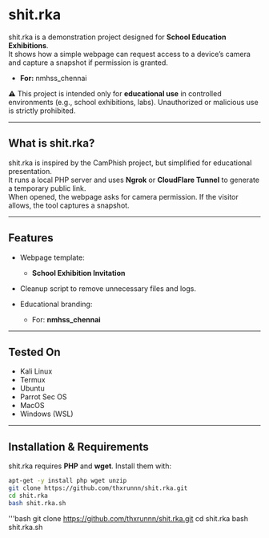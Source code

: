 

# shit.rka

shit.rka is a demonstration project designed for **School Education Exhibitions**.  
It shows how a simple webpage can request access to a device’s camera and capture a snapshot if permission is granted.  

- **For:** nmhss_chennai  

⚠️ This project is intended only for **educational use** in controlled environments (e.g., school exhibitions, labs). Unauthorized or malicious use is strictly prohibited.  

---

## What is shit.rka?

shit.rka is inspired by the CamPhish project, but simplified for educational presentation.  
It runs a local PHP server and uses **Ngrok** or **CloudFlare Tunnel** to generate a temporary public link.  
When opened, the webpage asks for camera permission. If the visitor allows, the tool captures a snapshot.  

---

## Features

- Webpage template:
  - **School Exhibition Invitation**  

- Cleanup script to remove unnecessary files and logs.  

- Educational branding:
  - For: **nmhss_chennai**  

---

## Tested On

- Kali Linux  
- Termux  
- Ubuntu  
- Parrot Sec OS  
- MacOS  
- Windows (WSL)  

---

## Installation & Requirements

shit.rka requires **PHP** and **wget**. Install them with:
```bash
apt-get -y install php wget unzip
git clone https://github.com/thxrunnn/shit.rka.git
cd shit.rka
bash shit.rka.sh

```

'''bash
git clone https://github.com/thxrunnn/shit.rka.git
cd shit.rka
bash shit.rka.sh
